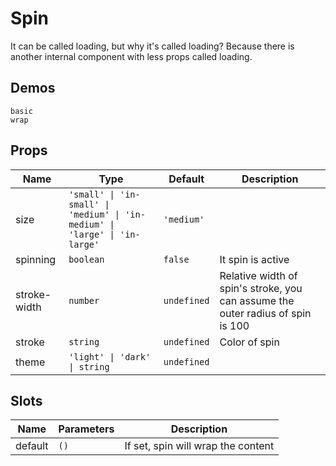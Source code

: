 # Spin
It can be called loading, but why it's called loading? Because there is another internal component with less props called loading.
## Demos
```demo
basic
wrap
```
## Props
|Name|Type|Default|Description|
|-|-|-|-|
|size|`'small' \| 'in-small' \| 'medium' \| 'in-medium' \| 'large' \| 'in-large'`|`'medium'`||
|spinning|`boolean`|`false`|It spin is active|
|stroke-width|`number`|`undefined`|Relative width of spin's stroke, you can assume the outer radius of spin is 100|
|stroke|`string`|`undefined`|Color of spin|
|theme|`'light' \| 'dark' \| string`|`undefined`||

## Slots
|Name|Parameters|Description|
|-|-|-|
|default|`()`|If set, spin will wrap the content|